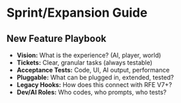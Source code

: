 # Sprint/Expansion Guide

## New Feature Playbook
- **Vision:** What is the experience? (AI, player, world)
- **Tickets:** Clear, granular tasks (always testable)
- **Acceptance Tests:** Code, UI, AI output, performance
- **Pluggable:** What can be plugged in, extended, tested?
- **Legacy Hooks:** How does this connect with RFE V7+?
- **Dev/AI Roles:** Who codes, who prompts, who tests?

